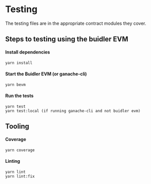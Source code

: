 # Testing

The testing files are in the appropriate contract modules they cover.

## Steps to testing using the buidler EVM

#### Install dependencies

```
yarn install
```

#### Start the Buidler EVM (or ganache-cli)

```
yarn bevm
```

#### Run the tests

```
yarn test
yarn test:local (if running ganache-cli and not buidler evm)
```

## Tooling

#### Coverage

```
yarn coverage
```

#### Linting

```
yarn lint
yarn lint:fix
```
